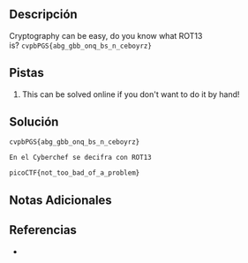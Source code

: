 ## Descripción

Cryptography can be easy, do you know what ROT13 is? `cvpbPGS{abg_gbb_onq_bs_n_ceboyrz}`
## Pistas

1. This can be solved online if you don't want to do it by hand!

## Solución

`cvpbPGS{abg_gbb_onq_bs_n_ceboyrz}`

`En el Cyberchef se decifra con ROT13`

`picoCTF{not_too_bad_of_a_problem}`
## Notas Adicionales



## Referencias
- 

